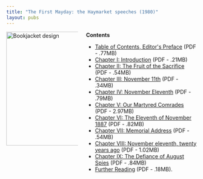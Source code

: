 ```yaml
---
title: "The First Mayday: the Haymarket speeches (1980)"
layout: pubs
---
```


<div class="columns">
  <div class="column is-one-quarter">
    <img src="/img/pub/mayday/MaydayCover.jpg" alt="Bookjacket design" style="width:300px;height:auto;" />
  </div>
  <div class="column">
    <strong>Contents</strong>
    <ul>
      <li><a href="/docs_fk/homicide/mayday/mayday.toc.pdf">Table of Contents, Editor's Preface</a>
      (PDF - .77MB)</li>
      <li><a href="/docs_fk/homicide/mayday/mayday.01.pdf">Chapter I: Introduction</a>
      (PDF - .21MB)</li>
      <li><a href="/docs_fk/homicide/mayday/mayday.02.pdf">Chapter II: The Fruit of the Sacrifice</a>
      (PDF - .54MB)</li>
      <li><a href="/docs_fk/homicide/mayday/mayday.03.pdf">Chapter III: November 11th</a>
      (PDF - .34MB)</li>
      <li><a href="/docs_fk/homicide/mayday/mayday.04.pdf">Chapter IV: November Eleventh</a>
      (PDF - .79MB)</li>
      <li><a href="/docs_fk/homicide/mayday/mayday.05.pdf">Chapter V: Our Martyred Comrades</a>
      (PDF - 2.97MB)</li>
      <li><a href="/docs_fk/homicide/mayday/mayday.06.pdf">Chapter VI: The Eleventh of November 1887</a>
      (PDF - .82MB)</li>
      <li><a href="/docs_fk/homicide/mayday/mayday.07.pdf">Chapter VII: Memorial Address</a>
      (PDF - .54MB)</li>
      <li><a href="/docs_fk/homicide/mayday/mayday.08.pdf">Chapter VIII: November eleventh, twenty years ago</a>
      (PDF - 1.02MB)</li>
      <li><a href="/docs_fk/homicide/mayday/mayday.09.pdf">Chapter IX: The Defiance of August Spies</a>
      (PDF - .84MB)</li>
      <li><a href="/docs_fk/homicide/mayday/mayday.ref.pdf">Further Reading</a>
      (PDF - .18MB).</li>
    </ul>
  </div>
</div>
